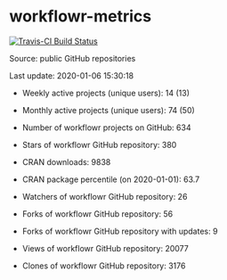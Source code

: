 
<!-- README.md is generated from README.Rmd. Please edit that file -->
workflowr-metrics
=================

[![Travis-CI Build Status](https://travis-ci.org/workflowr/workflowr-metrics.svg?branch=master)](https://travis-ci.org/workflowr/workflowr-metrics)

Source: public GitHub repositories

Last update: 2020-01-06 15:30:18

-   Weekly active projects (unique users): 14 (13)

-   Monthly active projects (unique users): 74 (50)

-   Number of workflowr projects on GitHub: 634

-   Stars of workflowr GitHub repository: 380

-   CRAN downloads: 9838

-   CRAN package percentile (on 2020-01-01): 63.7

-   Watchers of workflowr GitHub repository: 26

-   Forks of workflowr GitHub repository: 56

-   Forks of workflowr GitHub repository with updates: 9

-   Views of workflowr GitHub repository: 20077

-   Clones of workflowr GitHub repository: 3176
